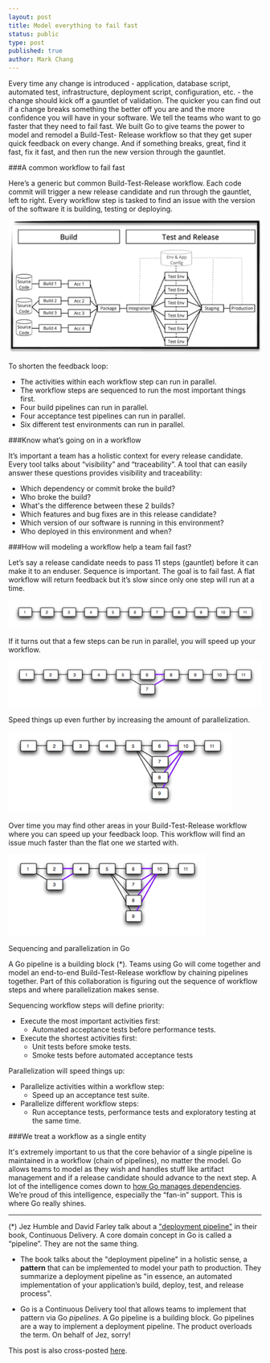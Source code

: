 ```yaml
---
layout: post
title: Model everything to fail fast
status: public
type: post
published: true
author: Mark Chang
---
```



Every time any change is introduced - application, database script, automated test, infrastructure, deployment script, configuration, etc. - the change should kick off a gauntlet of validation. The quicker you can find out if a change breaks something the better off you are and the more confidence you will have in your software. We tell the teams who want to go faster that they need to fail fast. We built Go to give teams the power to model and remodel a Build-Test- Release workflow so that they get super quick feedback on every change. And if something breaks, great, find it fast, fix it fast, and then run the new version through the gauntlet.


###A common workflow to fail fast

Here’s a generic but common Build-Test-Release workflow. Each code commit will trigger a new release candidate and run through the gauntlet, left to right. Every workflow step is tasked to find an issue with the version of the software it is building, testing or deploying.

![](/images/blog/mark-failfast1.png)

To shorten the feedback loop:

* The activities within each workflow step can run in parallel.
* The workflow steps are sequenced to run the most important things first.
* Four build pipelines can run in parallel.
* Four acceptance test pipelines can run in parallel.
* Six different test environments can run in parallel.


###Know what’s going on in a workflow


It’s important a team has a holistic context for every release candidate. Every tool talks about “visibility” and “traceability”. A tool that can easily answer these questions provides visibility and traceability:

* Which dependency or commit broke the build?
* Who broke the build?
* What's the difference between these 2 builds?
* Which features and bug fixes are in this release candidate?
* Which version of our software is running in this environment?
* Who deployed in this environment and when?


###How will modeling a workflow help a team fail fast?

Let’s say a release candidate needs to pass 11 steps (gauntlet) before it can make it to an enduser. Sequence is important. The goal is to fail fast. A flat workflow will return feedback but it’s slow since only one step will run at a time.

![](/images/blog/mark-failfast2.png)

If it turns out that a few steps can be run in parallel, you will speed up your workflow.

![](/images/blog/mark-failfast3.png)

Speed things up even further by increasing the amount of parallelization.

![](/images/blog/mark-failfast4.png)

Over time you may find other areas in your Build-Test-Release workflow where you can speed up your feedback loop. This workflow will find an issue much faster than the flat one we started with.

![](/images/blog/mark-failfast5.png)


Sequencing and parallelization in Go

A Go pipeline is a building block (*). Teams using Go will come together and model an end-to-end Build-Test-Release workflow by chaining pipelines together. Part of this collaboration is figuring out the sequence of workflow steps and where parallelization makes sense.

Sequencing workflow steps will define priority:

* Execute the most important activities first:
   * Automated acceptance tests before performance tests.
* Execute the shortest activities first:
   * Unit tests before smoke tests.
   * Smoke tests before automated acceptance tests

Parallelization will speed things up:

* Parallelize activities within a workflow step:
   * Speed up an acceptance test suite.
* Parallelize different workflow steps:
   * Run acceptance tests, performance tests and exploratory testing at the same time.



###We treat a workflow as a single entity

It's extremely important to us that the core behavior of a single pipeline is maintained in a workflow (chain of pipelines), no matter the model. Go allows teams to model as they wish and handles stuff like artifact management and if a release candidate should advance to the next step. A lot of the intelligence comes down to [how Go manages dependencies](http://support.thoughtworks.com/entries/22229668-Go-s-Dependency-Management). We’re proud of this intelligence, especially the “fan-in” support. This is where Go really shines.


----------
(*) Jez Humble and David Farley talk about a ["deployment pipeline"](http://www.informit.com/articles/article.aspx?p=1621865) in their book, Continuous Delivery. A core domain concept in Go is called a “pipeline”. They are not the same thing.

* The book talks about the "deployment pipeline" in a holistic sense, a **pattern** that can be implemented to model your path to production. They summarize a deployment pipeline as "in essence, an automated implementation of your application’s build, deploy, test, and release process".

* Go is a Continuous Delivery tool that allows teams to implement that pattern via Go *pipelines*. A Go pipeline is a building block. Go pipelines are a way to implement a deployment pipeline. The product overloads the term. On behalf of Jez, sorry! 



<div class="highlight">This post is also cross-posted <a href="http://www.thoughtworks.com/insights/blog/model-everything-fail-fast">here</a>.</div>
